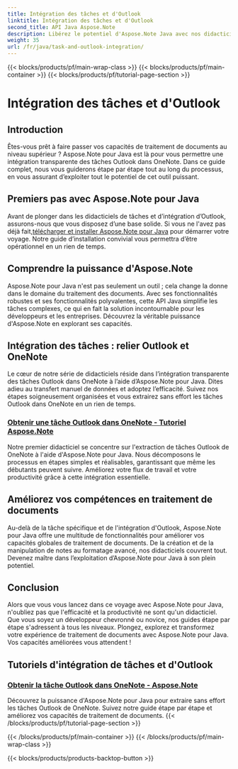```yaml
---
title: Intégration des tâches et d'Outlook
linktitle: Intégration des tâches et d'Outlook
second_title: API Java Aspose.Note
description: Libérez le potentiel d'Aspose.Note Java avec nos didacticiels sur l'intégration des tâches Outlook dans OneNote. Élevez vos compétences en traitement de documents avec nos tutoriels.
weight: 35
url: /fr/java/task-and-outlook-integration/
---
```


{{< blocks/products/pf/main-wrap-class >}}
{{< blocks/products/pf/main-container >}}
{{< blocks/products/pf/tutorial-page-section >}}

# Intégration des tâches et d'Outlook


## Introduction

Êtes-vous prêt à faire passer vos capacités de traitement de documents au niveau supérieur ? Aspose.Note pour Java est là pour vous permettre une intégration transparente des tâches Outlook dans OneNote. Dans ce guide complet, nous vous guiderons étape par étape tout au long du processus, en vous assurant d’exploiter tout le potentiel de cet outil puissant.

## Premiers pas avec Aspose.Note pour Java

 Avant de plonger dans les didacticiels de tâches et d’intégration d’Outlook, assurons-nous que vous disposez d’une base solide. Si vous ne l'avez pas déjà fait,[télécharger et installer Aspose.Note pour Java](https://releases.aspose.com/note/java/) pour démarrer votre voyage. Notre guide d’installation convivial vous permettra d’être opérationnel en un rien de temps.

## Comprendre la puissance d'Aspose.Note

Aspose.Note pour Java n'est pas seulement un outil ; cela change la donne dans le domaine du traitement des documents. Avec ses fonctionnalités robustes et ses fonctionnalités polyvalentes, cette API Java simplifie les tâches complexes, ce qui en fait la solution incontournable pour les développeurs et les entreprises. Découvrez la véritable puissance d'Aspose.Note en explorant ses capacités.

## Intégration des tâches : relier Outlook et OneNote

Le cœur de notre série de didacticiels réside dans l’intégration transparente des tâches Outlook dans OneNote à l’aide d’Aspose.Note pour Java. Dites adieu au transfert manuel de données et adoptez l’efficacité. Suivez nos étapes soigneusement organisées et vous extrairez sans effort les tâches Outlook dans OneNote en un rien de temps.

### [Obtenir une tâche Outlook dans OneNote - Tutoriel Aspose.Note](./get-outlook-task/)

Notre premier didacticiel se concentre sur l'extraction de tâches Outlook de OneNote à l'aide d'Aspose.Note pour Java. Nous décomposons le processus en étapes simples et réalisables, garantissant que même les débutants peuvent suivre. Améliorez votre flux de travail et votre productivité grâce à cette intégration essentielle.

## Améliorez vos compétences en traitement de documents

Au-delà de la tâche spécifique et de l'intégration d'Outlook, Aspose.Note pour Java offre une multitude de fonctionnalités pour améliorer vos capacités globales de traitement de documents. De la création et de la manipulation de notes au formatage avancé, nos didacticiels couvrent tout. Devenez maître dans l’exploitation d’Aspose.Note pour Java à son plein potentiel.

## Conclusion

Alors que vous vous lancez dans ce voyage avec Aspose.Note pour Java, n'oubliez pas que l'efficacité et la productivité ne sont qu'un didacticiel. Que vous soyez un développeur chevronné ou novice, nos guides étape par étape s'adressent à tous les niveaux. Plongez, explorez et transformez votre expérience de traitement de documents avec Aspose.Note pour Java. Vos capacités améliorées vous attendent !
## Tutoriels d'intégration de tâches et d'Outlook
### [Obtenir la tâche Outlook dans OneNote - Aspose.Note](./get-outlook-task/)
Découvrez la puissance d'Aspose.Note pour Java pour extraire sans effort les tâches Outlook de OneNote. Suivez notre guide étape par étape et améliorez vos capacités de traitement de documents.
{{< /blocks/products/pf/tutorial-page-section >}}

{{< /blocks/products/pf/main-container >}}
{{< /blocks/products/pf/main-wrap-class >}}

{{< blocks/products/products-backtop-button >}}
